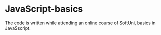 # JavaScript-basics
The code is written while attending an online course of SoftUni, basics in JavaSscript.
